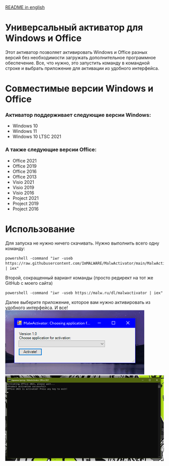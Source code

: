 [README in english](https://github.com/ImMALWARE/MalwActivator/blob/main/ENGLISH_README.md)
# Универсальный активатор для Windows и Office
Этот активатор позволяет активировать Windows и Office разных версий без необходимости загружать дополнительное программное обеспечение. Все, что нужно, это запустить команду в командной строке и выбрать приложение для активации из удобного интерфейса.

# Совместимые версии Windows и Office
### Активатор поддерживает следующие версии Windows:
* Windows 10
* Windows 11
* Windows 10 LTSC 2021
### А также следующие версии Office:
* Office 2021
* Office 2019
* Office 2016
* Office 2013
* Visio 2021
* Visio 2019
* Visio 2016
* Project 2021
* Project 2019
* Project 2016
# Использование
Для запуска не нужно ничего скачивать. Нужно выполнить всего одну команду:
```pwsh
powershell -command "iwr -useb https://raw.githubusercontent.com/ImMALWARE/MalwActivator/main/MalwActivator.ps1 | iex"
```
Второй, сокращенный вариант команды (просто редирект на тот же GitHub с моего сайта)
```pwsh
powershell -command "iwr -useb https://malw.ru/dl/malwactivator | iex"
```
Далее выберите приложение, которое вам нужно активировать из удобного интерфейса. И все!
![Скриншот активатора](https://github.com/ImMALWARE/MalwActivator/raw/main/files/screenshot.png?raw=true)
![Скриншот результата](https://github.com/ImMALWARE/MalwActivator/raw/main/files/result_screenshot.png?raw=true)